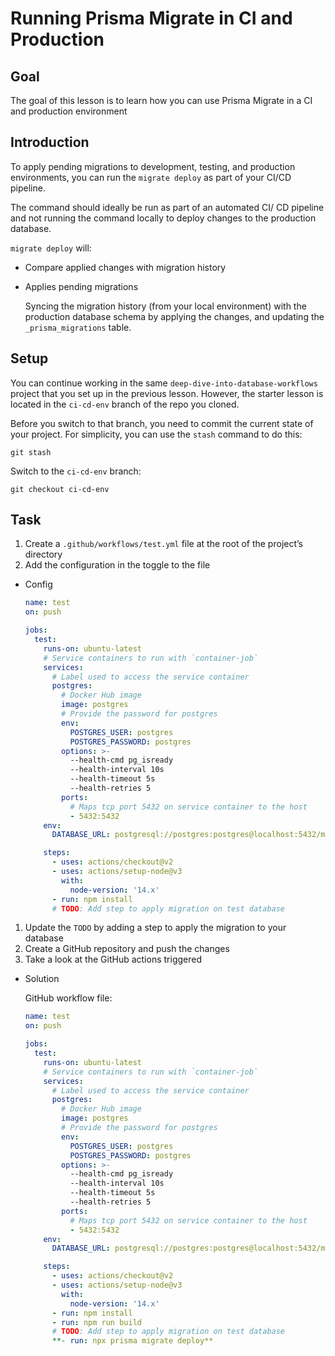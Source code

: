 # Running Prisma Migrate in CI and Production

## Goal

The goal of this lesson is to learn how you can use Prisma Migrate in a CI and production environment

## Introduction

To apply pending migrations to development, testing, and production environments, you can run the `migrate deploy` as part of your CI/CD pipeline.

The command should ideally be run as part of an automated CI/ CD pipeline and not running the command locally to deploy changes to the production database.

`migrate deploy` will:

- Compare applied changes with migration history
- Applies pending migrations
    
    Syncing the migration history (from your local environment) with the production database schema by applying the changes, and updating the `_prisma_migrations` table.
    

## Setup

You can continue working in the same `deep-dive-into-database-workflows` project that you set up in the previous lesson. However, the starter lesson is located in the `ci-cd-env` branch of the repo you cloned.

Before you switch to that branch, you need to commit the current state of your project. For simplicity, you can use the `stash` command to do this:

```
git stash

```

Switch to the `ci-cd-env` branch:

```
git checkout ci-cd-env

```

## Task

1. Create a `.github/workflows/test.yml` file at the root of the project’s directory
2. Add the configuration in the toggle to the file
- Config
    
    ```yaml
    name: test
    on: push
    
    jobs:
      test:
        runs-on: ubuntu-latest
        # Service containers to run with `container-job`
        services:
          # Label used to access the service container
          postgres:
            # Docker Hub image
            image: postgres
            # Provide the password for postgres
            env:
              POSTGRES_USER: postgres
              POSTGRES_PASSWORD: postgres
            options: >-
              --health-cmd pg_isready
              --health-interval 10s
              --health-timeout 5s
              --health-retries 5
            ports:
              # Maps tcp port 5432 on service container to the host
              - 5432:5432
        env:
          DATABASE_URL: postgresql://postgres:postgres@localhost:5432/migrate-deploy
    
        steps:
          - uses: actions/checkout@v2
          - uses: actions/setup-node@v3
            with:
              node-version: '14.x'
          - run: npm install
          # TODO: Add step to apply migration on test database
    ```
    
1. Update the `TODO` by adding a step to apply the migration to your database
2. Create a GitHub repository and push the changes
3. Take a look at the GitHub actions triggered

- Solution
    
    GitHub workflow file:
    
    ```yaml
    name: test
    on: push
    
    jobs:
      test:
        runs-on: ubuntu-latest
        # Service containers to run with `container-job`
        services:
          # Label used to access the service container
          postgres:
            # Docker Hub image
            image: postgres
            # Provide the password for postgres
            env:
              POSTGRES_USER: postgres
              POSTGRES_PASSWORD: postgres
            options: >-
              --health-cmd pg_isready
              --health-interval 10s
              --health-timeout 5s
              --health-retries 5
            ports:
              # Maps tcp port 5432 on service container to the host
              - 5432:5432
        env:
          DATABASE_URL: postgresql://postgres:postgres@localhost:5432/migrate-deploy
    
        steps:
          - uses: actions/checkout@v2
          - uses: actions/setup-node@v3
            with:
              node-version: '14.x'
          - run: npm install
          - run: npm run build
          # TODO: Add step to apply migration on test database
          **- run: npx prisma migrate deploy**
    ```